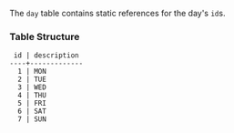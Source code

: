 The `day` table contains static references for the day's `id`s.

### Table Structure
```
 id | description 
----+-------------
  1 | MON
  2 | TUE
  3 | WED
  4 | THU
  5 | FRI
  6 | SAT
  7 | SUN
```
